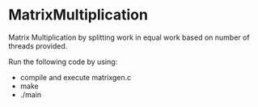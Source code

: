 # MatrixMultiplication
Matrix Multiplication by splitting work in equal work based on number of threads provided. 

Run the following code by using:
- compile and execute matrixgen.c
- make 
- ./main <numberOfThreads>
